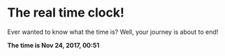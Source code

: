 # The real time clock!

Ever wanted to know what the time is? Well, your journey is about to end!

**The time is Nov 24, 2017, 00:51**